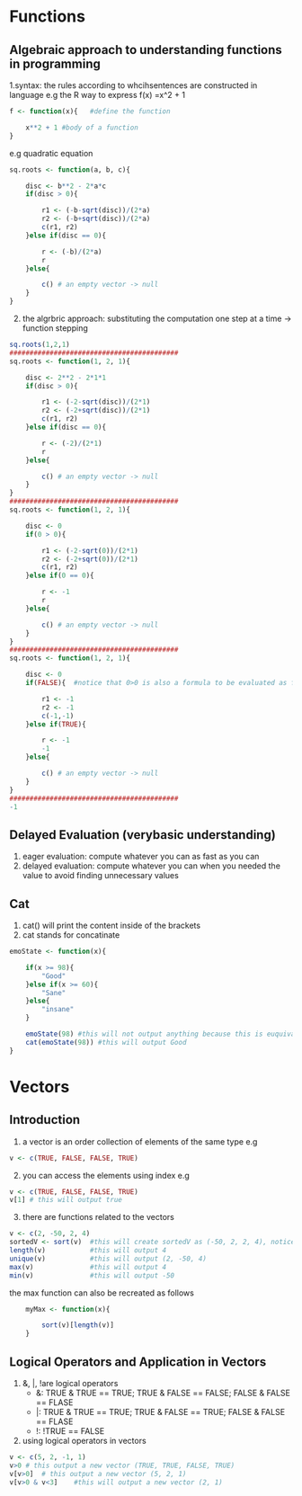 # Functions

## Algebraic approach to understanding functions in programming
1.syntax: the rules according to whcihsentences are constructed in language
e.g the R way to express f(x) =x^2 + 1
```R
f <- function(x){   #define the function

    x**2 + 1 #body of a function
}
```
e.g quadratic equation
```R
sq.roots <- function(a, b, c){

    disc <- b**2 - 2*a*c
    if(disc > 0){

        r1 <- (-b-sqrt(disc))/(2*a)
        r2 <- (-b+sqrt(disc))/(2*a)
        c(r1, r2)
    }else if(disc == 0){

        r <- (-b)/(2*a)
        r
    }else{

        c() # an empty vector -> null
    }
}
```
2. the algrbric approach: substituting the computation one step at a time -> function stepping
```R
sq.roots(1,2,1)
##########################################
sq.roots <- function(1, 2, 1){

    disc <- 2**2 - 2*1*1
    if(disc > 0){

        r1 <- (-2-sqrt(disc))/(2*1)
        r2 <- (-2+sqrt(disc))/(2*1)
        c(r1, r2)
    }else if(disc == 0){

        r <- (-2)/(2*1)
        r
    }else{

        c() # an empty vector -> null
    }
}
##########################################
sq.roots <- function(1, 2, 1){

    disc <- 0
    if(0 > 0){

        r1 <- (-2-sqrt(0))/(2*1)
        r2 <- (-2+sqrt(0))/(2*1)
        c(r1, r2)
    }else if(0 == 0){

        r <- -1
        r
    }else{

        c() # an empty vector -> null
    }
}
##########################################
sq.roots <- function(1, 2, 1){

    disc <- 0
    if(FALSE){  #notice that 0>0 is also a formula to be evaluated as false

        r1 <- -1
        r2 <- -1
        c(-1,-1)
    }else if(TRUE){

        r <- -1
        -1
    }else{

        c() # an empty vector -> null
    }
}
##########################################
-1
```

## Delayed Evaluation (verybasic understanding)
1. eager evaluation: compute whatever you can as fast as you can
2. delayed evaluation: compute whatever you can when you needed the value to avoid finding unnecessary values

## Cat
1. cat() will print the content inside of the brackets
2. cat stands for concatinate
```R
emoState <- function(x){

    if(x >= 98){
        "Good"
    }else if(x >= 60){
        "Sane"
    }else{
        "insane"
    }

    emoState(98) #this will not output anything because this is euquivalent to typing "Good" in the console
    cat(emoState(98)) #this will output Good 
}
```

# Vectors

## Introduction
1. a vector is an order collection of elements of the same type
e.g 
```R
v <- c(TRUE, FALSE, FALSE, TRUE)
```
2. you can access the elements using index
e.g 
```R
v <- c(TRUE, FALSE, FALSE, TRUE)
v[1] # this will output true
```
3. there are functions related to the vectors
```R
v <- c(2, -50, 2, 4)
sortedV <- sort(v)  #this will create sortedV as (-50, 2, 2, 4), notice the original vector v is not changed
length(v)           #this will output 4
unique(v)           #this will output (2, -50, 4) 
max(v)              #this will output 4
min(v)              #this will output -50
```
the max function can also be recreated as follows
```R  
    myMax <- function(x){

        sort(v)[length(v)]
    }   
```
## Logical Operators and Application in Vectors
1. &, |, !are logical operators
    - &: TRUE & TRUE == TRUE; TRUE & FALSE == FALSE; FALSE & FALSE == FLASE
    - |: TRUE & TRUE == TRUE; TRUE & FALSE == TRUE; FALSE & FALSE == FLASE
    - !: !TRUE == FALSE
2. using logical operators in vectors
```R
v <- c(5, 2, -1, 1)
v>0 # this output a new vector (TRUE, TRUE, FALSE, TRUE)
v[v>0]  # this output a new vector (5, 2, 1)
v[v>0 & v<3]    #this will output a new vector (2, 1)
```
